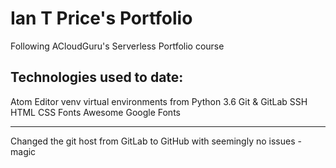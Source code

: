 # Ian T Price's Portfolio

Following ACloudGuru's Serverless Portfolio course

## Technologies used to date:

Atom Editor
venv virtual environments from Python 3.6
Git & GitLab
SSH
HTML
CSS
Fonts Awesome
Google Fonts

---
Changed the git host from GitLab to GitHub with seemingly no issues - magic

